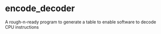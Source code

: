 # encode_decoder
A rough-n-ready program to generate a table to enable software to decode CPU instructions
